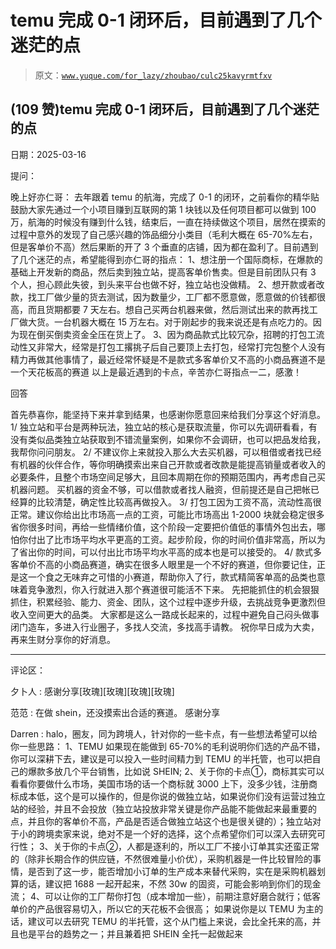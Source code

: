 # temu 完成 0-1 闭环后，目前遇到了几个迷茫的点

> 原文：[`www.yuque.com/for_lazy/zhoubao/culc25kavyrmtfxv`](https://www.yuque.com/for_lazy/zhoubao/culc25kavyrmtfxv)

## (109 赞)temu 完成 0-1 闭环后，目前遇到了几个迷茫的点

日期：2025-03-16

提问：

晚上好亦仁哥：
去年跟着 temu 的航海，完成了 0-1 的闭环，之前看你的精华贴鼓励大家先通过一个小项目赚到互联网的第 1 块钱以及任何项目都可以做到 100 万，航海的时候没有赚到什么钱，结束后，一直在持续做这个项目，居然在摸索的过程中意外的发现了自己感兴趣的饰品细分小类目（毛利大概在 65-70%左右，但是客单价不高）然后果断的开了 3 个垂直的店铺，因为都在盈利了。目前遇到了几个迷茫的点，希望能得到亦仁哥的指点：
1、想注册一个国际商标，在爆款的基础上开发新的商品，然后卖到独立站，提高客单价售卖。但是目前团队只有 3 个人，担心顾此失彼，到头来平台也做不好，独立站也没做精。
2、想开款或者改款，找工厂做少量的货去测试，因为数量少，工厂都不愿意做，愿意做的价钱都很高，而且货期都要 7 天左右。想自己买两台机器来做，然后测试出来的款再找工厂做大货。一台机器大概在 15 万左右。对于刚起步的我来说还是有点吃力的。因为现在倒买倒卖资金全压在货上了。
3、因为商品款式比较冗杂，招聘的打包工流动性又非常大，经常是打包工撂挑子后自己要顶上去打包，经常打完包整个人没有精力再做其他事情了，最近经常怀疑是不是款式多客单价又不高的小商品赛道不是一个天花板高的赛道
以上是最近遇到的卡点，辛苦亦仁哥指点一二，感激！

回答

首先恭喜你，能坚持下来并拿到结果，也感谢你愿意回来给我们分享这个好消息。 1/
独立站和平台是两种玩法，独立站的核心是获取流量，你可以先调研看看，有没有类似品类独立站获取到不错流量案例，如果你不会调研，也可以把品发给我，我帮你问问朋友。
2/
不建议你上来就投入那么大去买机器，可以租借或者找已经有机器的伙伴合作，等你明确摸索出来自己开款或者改款是能提高销量或者收入的必要条件，且整个市场空间足够大，且回本周期在你的预期范围内，再考虑自己买机器问题。
买机器的资金不够，可以借款或者找人融资，但前提还是自己把帐已经算的比较清楚，确定性比较高再做投入。 3/
打包工因为工资不高，流动性高很正常。建议你给出比市场高一点的工资，可能比市场高出 1-2000 块就会稳定很多省你很多时间，再给一些情绪价值，这个阶段一定要把价值低的事情外包出去，哪怕你付出了比市场平均水平更高的工资。起步阶段，你的时间价值非常高，所以为了省出你的时间，可以付出比市场平均水平高的成本也是可以接受的。
4/
款式多客单价不高的小商品赛道，确实在很多人眼里是一个不好的赛道，但你要记住，正是这一个食之无味弃之可惜的小赛道，帮助你入了行，款式精简客单高的品类也意味着竞争激烈，你入行就进入那个赛道很可能活不下来。
先把能抓住的机会狠狠抓住，积累经验、能力、资金、团队，这个过程中逐步升级，去挑战竞争更激烈但收入空间更大的品类。
大家都是这么一路成长起来的，过程中避免自己闷头做事闭门造车，多进入行业圈子，多找人交流，多找高手请教。 祝你早日成为大卖，再来生财分享你的好消息。

* * *

评论区：

夕卜人 : 感谢分享[玫瑰][玫瑰][玫瑰][玫瑰]

范范 : 在做 shein，还没摸索出合适的赛道。 感谢分享

Darren : halo，圈友，同为跨境人，针对你的一些卡点，有一些想法希望可以给你一些思路：
1、TEMU 如果现在能做到 65-70%的毛利说明你们选的产品不错，你可以深耕下去，建议是可以投入一些时间精力到 TEMU 的半托管，也可以把自己的爆款多放几个平台销售，比如说 SHEIN;
2、关于你的卡点①，商标其实可以看看你要做什么市场，美国市场的话一个商标就 3000 上下，没多少钱，注册商标成本低，这个是可以操作的，但是你说的做独立站，如果说你们没有运营过独立站的经验，并且不会投放（独立站投放非常关键是你产品能不能做起来最重要的点，并且你的客单价不高，产品是否适合做独立站这个也是很关键的）；独立站对于小的跨境卖家来说，绝对不是一个好的选择，这个点希望你们可以深入去研究可行性；
3、关于你的卡点②，人都是逐利的，所以工厂不接小订单其实还蛮正常的（除非长期合作的供应链，不然很难量小价优），采购机器是一件比较冒险的事情，是否到了这一步，能否增加小订单的生产成本来替代采购，实在是采购机器划算的话，建议把 1688 一起开起来，不然 30w 的固资，可能会影响到你们的现金流；
4、可以让你的工厂帮你打包（成本增加一些），前期注意好磨合就行；低客单价的产品很容易切入，所以它的天花板不会很高；
如果说你是以 TEMU 为主的话，建议可以去研究 TEMU 的半托管，这个从门槛上来说，会比全托来的高，并且也是平台的趋势之一；并且兼着把 SHEIN 全托一起做起来